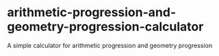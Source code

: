 # arithmetic-progression-and-geometry-progression-calculator
A simple calculator for arithmetic progression and geometry progression
